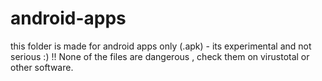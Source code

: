 # android-apps
this folder is made for android apps only (.apk) - its experimental and not serious :)
!! None of the files are dangerous , check them on virustotal or other software.
